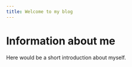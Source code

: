 ```yaml
---
title: Welcome to my blog
---
```




# Information about me

Here would be a short introduction about myself.
